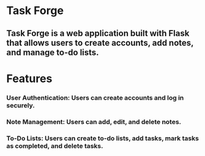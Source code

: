 # Task Forge
## Task Forge is a web application built with Flask that allows users to create accounts, add notes, and manage to-do lists.

# Features
### User Authentication: Users can create accounts and log in securely.
### Note Management: Users can add, edit, and delete notes.
### To-Do Lists: Users can create to-do lists, add tasks, mark tasks as completed, and delete tasks.
